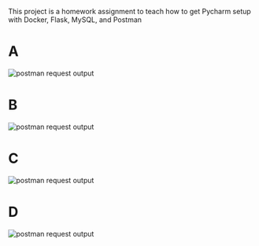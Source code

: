 This project is a homework assignment to teach how to get Pycharm setup with Docker, Flask, MySQL, and Postman

# A
![postman request output]() 

# B
![postman request output]() 

# C
![postman request output]() 

# D
![postman request output]() 
